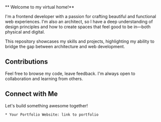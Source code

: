 ** Welcome to my virtual home!**

I'm a frontend developer with a passion for crafting beautiful and functional web experiences. I'm also an architect, so I have a deep understanding of design principles and how to create spaces that feel good to be in—both physical and digital.

This repository showcases my skills and projects, highlighting my ability to bridge the gap between architecture and web development.


## Contributions

Feel free to browse my code, leave feedback.
I'm always open to collaboration and learning from others.

## Connect with Me

Let's build something awesome together!

    * Your Portfolio Website: link to portfolio
